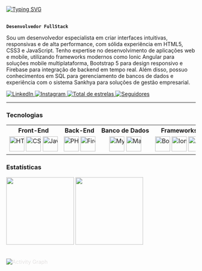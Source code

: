 <!-- Banner animado com Typing SVG -->
<!-- Exibe uma mensagem de boas-vindas animada com efeito de digitação -->
<!-- Para alterar o texto, modifique o parâmetro `lines` na URL do SVG abaixo -->
<!-- Componente Typing SVG - animado -->

[![Typing SVG](https://readme-typing-svg.demolab.com/?color=00bfbf&size=35&center=true&vCenter=true&width=1000&lines=Hello+World!;+My+Name+is+Oséias+Melo;I+study+Systems+Analysis+and+development;Welcome!+:%29)](https://git.io/typing-svg) 
<br>
<br>
<!-- Título principal -->
<!-- Modifique o texto entre os asteriscos para alterar o título principal -->
**`Desenvolvedor FullStack`**

<!-- Descrição profissional -->
<!-- Altere o texto abaixo para atualizar sua descrição/resumo profissional -->
Sou um desenvolvedor especialista em criar interfaces intuitivas, responsivas e de alta performance, com sólida experiência em HTML5, CSS3 e JavaScript. Tenho expertise no desenvolvimento de aplicações web e mobile, utilizando frameworks modernos como Ionic Angular para soluções mobile multiplataforma, Bootstrap 5 para design responsivo e Firebase para integração de backend em tempo real. Além disso, possuo conhecimentos em SQL para gerenciamento de bancos de dados e experiência com o sistema Sankhya para soluções de gestão empresarial.

<!-- Links para redes sociais e GitHub -->
<!-- Atualize os URLs href para seus perfis reais -->
<p align="left">
  <!-- Link LinkedIn - altere href para seu perfil -->
  <a href="https://www.linkedin.com/in/oseiascmo">
    <img
      alt="LinkedIn"
      src="https://img.shields.io/badge/LinkedIn-0077B5?style=for-the-badge&logo=linkedin&logoColor=white"
    />
  </a>

  <!-- Link Instagram - altere href para seu perfil -->
  <a href="https://www.instagram.com/oseiascmo/">
    <img
      alt="Instagram"
      src="https://img.shields.io/badge/Instagram-E4405F?style=for-the-badge&logo=instagram&logoColor=white"
    />
  </a>

  <!-- Link para repositórios ordenados por estrelas -->
  <a href="https://github.com/oseiascmelo?tab=repositories&sort=stargazers">
    <img
      alt="Total de estrelas"
      title="Total de estrelas GitHub"
      src="https://custom-icon-badges.demolab.com/github/stars/oseiascmelo?color=55960c&style=for-the-badge&labelColor=488207&logo=star&label=estrelas"
    />
  </a>

  <!-- Link para seguidores no GitHub -->
  <a href="https://github.com/oseiascmelo?tab=followers">
    <img
      alt="Seguidores"
      title="Me siga no GitHub"
      src="https://custom-icon-badges.demolab.com/github/followers/oseiascmelo?color=236ad3&labelColor=1155ba&style=for-the-badge&logo=github&label=Seguidores&logoColor=white"
    />
  </a>
</p>

<!-- Linha horizontal para separar seções -->
---

<!-- Seção de Tecnologias -->
<!-- Para alterar os títulos das colunas, modifique o texto dentro das tags <th> -->
### Tecnologias

<table style="border: none; width: 100%;">
  <tr>
    <!-- Cabeçalho da tabela - nomes das categorias -->
    <th style="white-space: nowrap; border: none; width: 14.28%;">Front-End</th>
    <th style="white-space: nowrap; border: none; width: 14.28%;">Back-End</th>
    <th style="white-space: nowrap; border: none; width: 14.28%;">Banco de Dados</th>
    <th style="white-space: nowrap; border: none; width: 14.28%;">Frameworks</th>
    <th style="white-space: nowrap; border: none; width: 14.28%;">Versionamento</th>
    <th style="white-space: nowrap; border: none; width: 14.28%;">Editores & IDEs</th>
    <th style="white-space: nowrap; border: none; width: 14.28%;">Documentação</th>
  </tr>
  <tr>
    <!-- Ícones de tecnologias com tooltip (title) e tamanho fixo -->
    <!-- Para alterar as tecnologias, substitua a URL da imagem e o título (title) -->
    <td align="center" style="white-space: nowrap; width: 14.28%;">
      <img title="HTML5" src="https://cdn.jsdelivr.net/gh/devicons/devicon@latest/icons/html5/html5-original.svg" width="40px" />
      <img title="CSS3" src="https://cdn.jsdelivr.net/gh/devicons/devicon@latest/icons/css3/css3-original.svg" width="40px" />
      <img title="JavaScript" src="https://cdn.jsdelivr.net/gh/devicons/devicon@latest/icons/javascript/javascript-original.svg" width="40px" />
    </td>
    <td align="center" style="white-space: nowrap; border: none; width: 14.28%;">
      <img title="PHP" src="https://cdn.jsdelivr.net/gh/devicons/devicon@latest/icons/php/php-original.svg" width="40px" />
      <img title="Firebase" src="https://cdn.jsdelivr.net/gh/devicons/devicon@latest/icons/firebase/firebase-original.svg" width="40px" />
    </td>
    <td align="center" style="white-space: nowrap; border: none; width: 14.28%;">
      <img title="MySQL" src="https://cdn.jsdelivr.net/gh/devicons/devicon@latest/icons/mysql/mysql-original.svg" width="40px" />
      <img title="MariaDB" src="https://cdn.jsdelivr.net/gh/devicons/devicon@latest/icons/mariadb/mariadb-original.svg" width="40px" />
    </td>
    <td align="center" style="white-space: nowrap; border: none; width: 14.28%;">
      <img title="Bootstrap" src="https://cdn.jsdelivr.net/gh/devicons/devicon@latest/icons/bootstrap/bootstrap-original.svg" width="40px" />
      <img title="Ionic" src="https://cdn.jsdelivr.net/gh/devicons/devicon@latest/icons/ionic/ionic-original.svg" width="40px" />
      <img title="AngularJS" src="https://cdn.jsdelivr.net/gh/devicons/devicon@latest/icons/angularjs/angularjs-original.svg" width="40px" />
    </td>
    <td align="center" style="white-space: nowrap; border: none; width: 14.28%;">
      <img title="Git" src="https://cdn.jsdelivr.net/gh/devicons/devicon@latest/icons/git/git-original.svg" width="40px" />
      <img title="GitHub" src="https://cdn.jsdelivr.net/gh/devicons/devicon@latest/icons/github/github-original.svg" width="40px" />
    </td>
    <td align="center" style="white-space: nowrap; border: none; width: 14.28%;">
      <img title="VSCode" src="https://cdn.jsdelivr.net/gh/devicons/devicon@latest/icons/vscode/vscode-original.svg" width="40px" />
      <img title="DBeaver" src="https://cdn.jsdelivr.net/gh/devicons/devicon@latest/icons/dbeaver/dbeaver-original.svg" width="40px" />
    </td>
    <td align="center" style="white-space: nowrap; border: none; width: 14.28%;">
      <img title="Markdown" src="https://cdn.jsdelivr.net/gh/devicons/devicon@latest/icons/markdown/markdown-original.svg" width="40px" />
    </td>
  </tr>
</table>

<!-- Seção de Estatísticas do GitHub -->
<!-- Para alterar o username nas estatísticas, modifique o parâmetro username nas URLs abaixo -->
### Estatísticas

<p align="start">
  <!-- Card com estatísticas gerais do GitHub -->
  <img height="180" src="https://github-readme-stats.vercel.app/api?username=oseiascmo&show_icons=true&theme=tokyonight&include_all_commits=true&locale=pt-br" />
  
  <!-- Card com linguagens mais usadas no GitHub -->
  <img height="180" src="https://github-readme-stats.vercel.app/api/top-langs/?username=oseiascmo&theme=tokyonight&layout=compact&custom_title=Tecnologias" />
</p>

<!-- Gráfico de atividades do GitHub -->
<!-- Para mudar cores e username, altere parâmetros na URL abaixo -->
<p>
  <img 
    style="margin: 20px 0; border: 10px; color: E4E2E2;" 
    alt="Activity Graph" 
    src="https://github-readme-activity-graph.vercel.app/graph?username=oseiascmo&bg_color=1A1B27&color=6DA7F2&line=BB94F2&point=3BB4A7&area=true" 
  />
</p>
